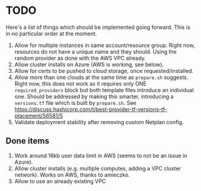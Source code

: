 # TODO

Here's a list of things which should be implemented going forward.  This is in no particular order at the moment.

1. Allow for multiple instances in same account/resource group. Right now, resources do not have a unique name and they should.  Using the random provider as done with the AWS VPC already.
2. Allow cluster installs on Azure (AWS is working, see below).
3. Allow for certs to be pushed to cloud storage, once requested/installed.
4. Allow more than one clouds at the same time as `prepare.sh` suggests.  Right now, this does not work as it requires only ONE `required_providers` block but both template files introduce an individual one.  Should be addressed by making this smarter, introducing a `versions.tf` file which is built by `prepare.sh`.  See <https://discuss.hashicorp.com/t/best-provider-tf-versions-tf-placement/56581/5>
5. Validate deployment stability after removing custom Netplan config.

## Done items

1. Work around 16kb user data limit in AWS (seems to not be an issue in Azure).
2. Allow cluster installs (e.g. multiple computes, adding a VPC cluster network).  Works on AWS, thanks to amieczko.
3. Allow to use an already existing VPC
